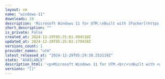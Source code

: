 ```yaml
---
layout: vm
name: "windows-11"
downloads: 19
description: 'Microsoft Windows 11 for UTM.\nBuilt with [Packer](https://github.com/naveenrajm7/packer-plugin-utm)\nUsing template from [Bento](https://github.com/naveenrajm7/utm-box)'
short_description: ""
is_private: False
created_at: 2024-12-29T05:25:01.994510Z
updated_at: 2024-12-29T05:25:02.179430Z
versions_count: 1
provider_names: "utm"
latest_released_at: "2024-12-29T05:29:30.253119Z"
state: "AVAILABLE"
description_html: '<p>Microsoft Windows 11 for UTM.<br/>\nBuilt with <a href="https://github.com/naveenrajm7/packer-plugin-utm" rel="nofollow">Packer</a><br/>\nUsing template from <a href="https://github.com/naveenrajm7/utm-box" rel="nofollow">Bento</a></p>\n'
versions: "[]"
---
```

